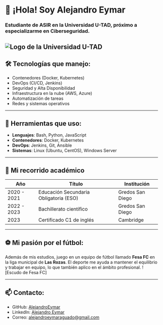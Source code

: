 # 👋 ¡Hola! Soy Alejandro Eymar

### Estudiante de ASIR en la Universidad U-TAD, próximo a especializarme en Ciberseguridad.
![Logo de la Universidad U-TAD](https://www.ucjc.edu/la-universidad/wp-content/uploads/sites/2/2023/06/logo-utad.jpg)
---

## 🛠️ **Tecnologías que manejo**:
- Contenedores (Docker, Kubernetes)
- DevOps (CI/CD, Jenkins)
- Seguridad y Alta Disponibilidad
- Infraestructura en la nube (AWS, Azure)
- Automatización de tareas
- Redes y sistemas operativos

---

## 🔧 **Herramientas que uso**:
- **Lenguajes**: Bash, Python, JavaScript
- **Contenedores**: Docker, Kubernetes
- **DevOps**: Jenkins, Git, Ansible
- **Sistemas**: Linux (Ubuntu, CentOS), Windows Server

---

## 🌱 **Mi recorrido académico**

| Año               | Título                                        | Institución              |
|-------------------|-----------------------------------------------|--------------------------|
| 2020 - 2021       | Educación Secundaria Obligatoria (ESO)        | Gredos San Diego         |
| 2022 - 2023       | Bachillerato científico                       | Gredos San Diego         |
| 2023              | Certificado C1 de inglés                      | Cambridge                | 

---

## ⚽ **Mi pasión por el fútbol**:
Además de mis estudios, juego en un equipo de fútbol llamado **Fesa FC** en la liga municipal de **Las Rozas**. El deporte me ayuda a mantener el equilibrio y trabajar en equipo, lo que también aplico en el ámbito profesional.
![Escudo de Fesa FC]


---

## 📫 **Contacto**:
- GitHub: [AlejandroEymar](https://github.com/eymarr)
- LinkedIn: [Alejandro Eymar](https://www.linkedin.com/in/alejandro-eymar-068667297)
- Correo: alejandroeymaraguado@gmail.com
